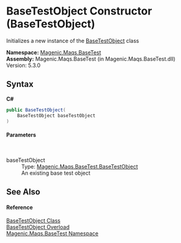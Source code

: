 # BaseTestObject Constructor (BaseTestObject)
 

Initializes a new instance of the <a href="MAQS_5/BaseTest_AUTOGENERATED/BaseTestObject_Class">BaseTestObject</a> class

**Namespace:**&nbsp;<a href="MAQS_5/BaseTest_AUTOGENERATED/Magenic-Maqs-BaseTest_Namespace">Magenic.Maqs.BaseTest</a><br />**Assembly:**&nbsp;Magenic.Maqs.BaseTest (in Magenic.Maqs.BaseTest.dll) Version: 5.3.0

## Syntax

**C#**<br />
``` C#
public BaseTestObject(
	BaseTestObject baseTestObject
)
```


#### Parameters
&nbsp;<dl><dt>baseTestObject</dt><dd>Type: <a href="MAQS_5/BaseTest_AUTOGENERATED/BaseTestObject_Class">Magenic.Maqs.BaseTest.BaseTestObject</a><br />An existing base test object</dd></dl>

## See Also


#### Reference
<a href="MAQS_5/BaseTest_AUTOGENERATED/BaseTestObject_Class">BaseTestObject Class</a><br /><a href="MAQS_5/BaseTest_AUTOGENERATED/BaseTestObject_Constructor">BaseTestObject Overload</a><br /><a href="MAQS_5/BaseTest_AUTOGENERATED/Magenic-Maqs-BaseTest_Namespace">Magenic.Maqs.BaseTest Namespace</a><br />